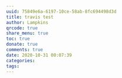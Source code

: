 ```yaml
---
uuid: 75849e6a-6197-10ce-58ab-8fc694498d3d
title: travis test
author: Lampkins
qrcode: true
share_menu: true
toc: true
donate: true
comments: true
date: 2020-10-31 00:07:39
categories:
tags:
---
```

